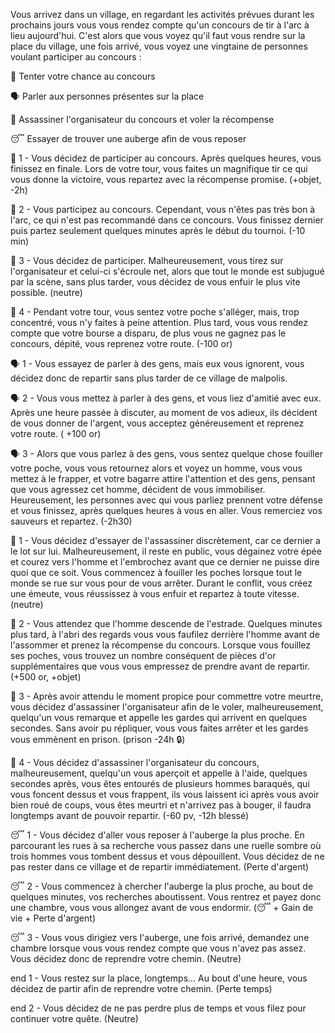 Vous arrivez dans un village, en regardant les activités prévues durant les prochains jours vous vous rendez compte qu'un concours de tir à l'arc à lieu aujourd'hui. C'est alors que vous voyez qu'il faut vous rendre sur la place du village, une fois arrivé, vous voyez une vingtaine de personnes voulant participer au concours :

:bow_and_arrow: Tenter votre chance au concours

:speaking_head: Parler aux personnes présentes sur la place

:knife: Assassiner l'organisateur du concours et voler la récompense

:sleeping:  Essayer de trouver une auberge afin de vous reposer


:bow_and_arrow:  1 - Vous décidez de participer au concours. Après quelques heures, vous finissez en finale. Lors de votre tour, vous faites un magnifique tir ce qui vous donne la victoire, vous repartez avec la récompense promise. (+objet, -2h)

:bow_and_arrow: 2 - Vous participez au concours. Cependant, vous n'êtes pas très bon à l'arc, ce qui n'est pas recommandé dans ce concours. Vous finissez dernier puis partez seulement quelques minutes après le début du tournoi. (-10 min)

:bow_and_arrow: 3 - Vous décidez de participer. Malheureusement, vous tirez sur l'organisateur et celui-ci s'écroule net, alors que tout le monde est subjugué par la scène, sans plus tarder, vous décidez de vous enfuir le plus vite possible. (neutre)

:bow_and_arrow: 4 - Pendant votre tour, vous sentez votre poche s'alléger, mais, trop concentré, vous n'y faites à peine attention. Plus tard, vous vous rendez compte que votre bourse a disparu, de plus vous ne gagnez pas le concours, dépité, vous reprenez votre route. (-100 or)


:speaking_head: 1 - Vous essayez de parler à des gens, mais eux vous ignorent, vous décidez donc de repartir sans plus tarder de ce village de malpolis.

:speaking_head: 2 - Vous vous mettez à parler à des gens, et vous liez d'amitié avec eux. Après une heure passée à discuter, au moment de vos adieux, ils décident de vous donner de l'argent, vous acceptez généreusement et reprenez votre route. ( +100 or)

:speaking_head: 3 - Alors que vous parlez à des gens, vous sentez quelque chose fouiller votre poche, vous vous retournez alors et voyez un homme, vous vous mettez à le frapper, et votre bagarre attire l'attention et des gens, pensant que vous agressez cet homme, décident de vous immobiliser. Heureusement, les personnes avec qui vous parliez prennent votre défense et vous finissez, après quelques heures à vous en aller. Vous remerciez vos sauveurs et repartez. (-2h30)


:knife:  1 - Vous décidez d'essayer de l'assassiner discrètement, car ce dernier a le lot sur lui. Malheureusement, il reste en public, vous dégainez votre épée et courez vers l'homme et l'embrochez avant que ce dernier ne puisse dire quoi que ce soit. Vous commencez à fouiller les poches lorsque tout le monde se rue sur vous pour de vous arrêter. Durant le conflit, vous créez une émeute, vous réussissez à vous enfuir et repartez à toute vitesse. (neutre)

:knife:  2 - Vous attendez que l'homme descende de l'estrade. Quelques minutes plus tard, à l'abri des regards vous vous faufilez derrière l'homme avant de l'assommer et prenez la récompense du concours. Lorsque vous fouillez ses poches, vous trouvez un nombre conséquent de pièces d'or supplémentaires que vous vous empressez de prendre avant de repartir. (+500 or, +objet)

:knife: 3 - Après avoir attendu le moment propice pour commettre votre meurtre, vous décidez d'assassiner l'organisateur afin de le voler, malheureusement, quelqu'un vous remarque et appelle les gardes qui arrivent en quelques secondes. Sans avoir pu répliquer, vous vous faites arrêter et les gardes vous emmènent en prison. (prison -24h
🔒)

:knife: 4 - Vous décidez d'assassiner l'organisateur du concours, malheureusement, quelqu'un vous aperçoit et appelle à l'aide, quelques secondes après, vous êtes entourés de plusieurs hommes baraqués, qui vous foncent dessus et vous frappent, ils vous laissent ici après vous avoir bien roué de coups, vous êtes meurtri et n'arrivez pas à bouger, il faudra longtemps avant de pouvoir repartir. (-60 pv, -12h blessé)

:sleeping:  1 - Vous décidez d'aller vous reposer à l'auberge la plus proche. En parcourant les rues à sa recherche vous passez dans une ruelle sombre où trois hommes vous tombent dessus et vous dépouillent. Vous décidez de ne pas rester dans ce village et de repartir immédiatement. (Perte d'argent)

:sleeping:  2 - Vous commencez à chercher l'auberge la plus proche, au bout de quelques minutes, vos recherches aboutissent. Vous rentrez et payez donc une chambre, vous vous allongez avant de vous endormir. (:sleeping: + Gain de vie + Perte d'argent)

:sleeping:  3 - Vous vous dirigiez vers l'auberge, une fois arrivé, demandez une chambre lorsque vous vous rendez compte que vous n'avez pas assez. Vous décidez donc de reprendre votre chemin. (Neutre)


end 1 - Vous restez sur la place, longtemps... Au bout d'une heure, vous décidez de partir afin de reprendre votre chemin. (Perte temps)

end 2 - Vous décidez de ne pas perdre plus de temps et vous filez pour continuer votre quête. (Neutre)
